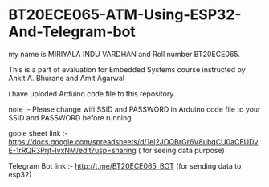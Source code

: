 # BT20ECE065-ATM-Using-ESP32-And-Telegram-bot


my name is MIRIYALA INDU VARDHAN  and Roll number BT20ECE065.

This  is a part of evaluation for Embedded Systems course instructed by Ankit A. Bhurane and Amit Agarwal

i have uploded Arduino code file to this repository.

note :- Please change wifi SSID and PASSWORD in Arduino code file  to your SSID and PASSWORD before running


goole sheet link :- https://docs.google.com/spreadsheets/d/1ej2JOQBrGr6V8ubqCU0aCFUDvE-1rRQR3Prjf-IvxNM/edit?usp=sharing  ( for seeing data  purpose)

Telegram Bot link :- http://t.me/BT20ECE065_BOT  (for sending data to esp32)



